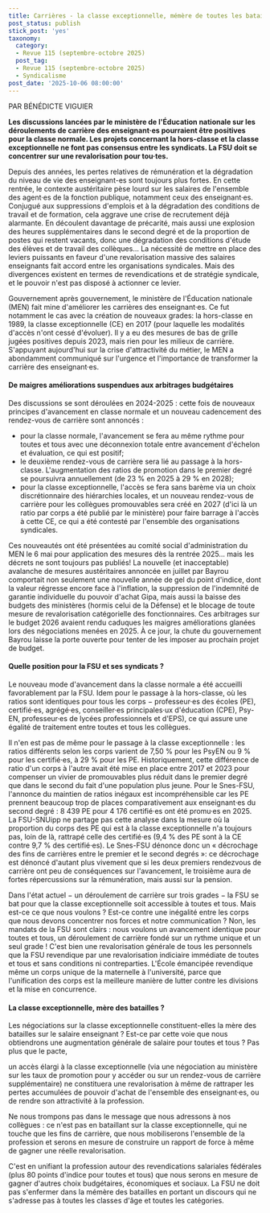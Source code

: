 ```yaml
---
title: Carrières - la classe exceptionnelle, mémère de toutes les batailles ?
post_status: publish
stick_post: 'yes'
taxonomy:
  category:
  - Revue 115 (septembre-octobre 2025)
  post_tag:
  - Revue 115 (septembre-octobre 2025)
  - Syndicalisme
post_date: '2025-10-06 08:00:00'
---
```


PAR BÉNÉDICTE VIGUIER

**Les discussions lancées par le ministère de l'Éducation nationale sur les déroulements de carrière des enseignant·es pourraient être positives pour la classe normale. Les projets concernant la hors-classe et la classe exceptionnelle ne font pas consensus entre les syndicats. La FSU doit se concentrer sur une revalorisation pour tou·tes.**

Depuis des années, les pertes relatives de rémunération et la dégradation du niveau de vie des enseignant-es sont toujours plus fortes. En cette rentrée, le contexte austéritaire pèse lourd sur les salaires de l'ensemble des agent·es de la fonction publique, notamment ceux des enseignant·es. Conjugué aux suppressions d'emplois et à la dégradation des conditions de travail et de formation, cela aggrave une crise de recrutement déjà alarmante. En découlent davantage de précarité, mais aussi une explosion des heures supplémentaires dans le second degré et de la proportion de postes qui restent vacants, donc une dégradation des conditions d'étude des élèves et de travail des collèques... La nécessité de mettre en place des leviers puissants en faveur d'une revalorisation massive des salaires enseignants fait accord entre les organisations syndicales. Mais des divergences existent en termes de revendications et de stratégie syndicale, et le pouvoir n'est pas disposé à actionner ce levier.

Gouvernement après gouvernement, le ministère de l'Éducation nationale (MEN) fait mine d'améliorer les carrières des enseignant·es. Ce fut notamment le cas avec la création de nouveaux grades: la hors-classe en 1989, la classe exceptionnelle (CE) en 2017 (pour laquelle les modalités d'accès n'ont cessé d'évoluer). Il y a eu des mesures de bas de grille jugées positives depuis 2023, mais rien pour les milieux de carrière. S'appuyant aujourd'hui sur la crise d'attractivité du métier, le MEN a abondamment communiqué sur l'urgence et l'importance de transformer la carrière des enseignant·es.

#### De maigres améliorations suspendues aux arbitrages budgétaires

Des discussions se sont déroulées en 2024-2025 : cette fois de nouveaux principes d'avancement en classe normale et un nouveau cadencement des rendez-vous de carrière sont annoncés :

- pour la classe normale, l'avancement se fera au même rythme pour toutes et tous avec une déconnexion totale entre avancement d'échelon et évaluation, ce qui est positif;
- le deuxième rendez-vous de carrière sera lié au passage à la hors-classe. L'augmentation des ratios de promotion dans le premier degré se poursuivra annuellement (de 23 % en 2025 à 29 % en 2028);
- pour la classe exceptionnelle, l'accès se fera sans barème via un choix discrétionnaire des hiérarchies locales, et un nouveau rendez-vous de carrière pour les collègues promouvables sera créé en 2027 (d'ici là un ratio par corps a été publié par le ministère) pour faire barrage à l'accès à cette CE, ce qui a été contesté par l'ensemble des organisations syndicales.

Ces nouveautés ont été présentées au comité social d'administration du MEN le 6 mai pour application des mesures dès la rentrée 2025... mais les décrets ne sont toujours pas publiés! La nouvelle (et inacceptable) avalanche de mesures austéritaires annoncée en juillet par Bayrou comportait non seulement une nouvelle année de gel du point d'indice, dont la valeur régresse encore face à l'inflation, la suppression de l'indemnité de garantie individuelle du pouvoir d'achat Gipa, mais aussi la baisse des budgets des ministères (hormis celui de la Défense) et le blocage de toute mesure de revalorisation catégorielle des fonctionnaires. Ces arbitrages sur le budget 2026 avaient rendu caduques les maigres améliorations glanées lors des négociations menées en 2025. À ce jour, la chute du gouvernement Bayrou laisse la porte ouverte pour tenter de les imposer au prochain projet de budget.

#### Quelle position pour la FSU et ses syndicats ?

Le nouveau mode d'avancement dans la classe normale a été accueilli favorablement par la FSU. Idem pour le passage à la hors-classe, où les ratios sont identiques pour tous les corps − professeur·es des écoles (PE), certifié·es, agrégé·es, conseiller·es principales·ux d'éducation (CPE), Psy-EN, professeur·es de lycées professionnels et d'EPS), ce qui assure une égalité de traitement entre toutes et tous les collègues.

Il n'en est pas de même pour le passage à la classe exceptionnelle : les ratios différents selon les corps varient de 7,50 % pour les PsyEN ou 9 % pour les certifié·es, à 29 % pour les PE. Historiquement, cette différence de ratio d'un corps à l'autre avait été mise en place entre 2017 et 2023 pour compenser un vivier de promouvables plus réduit dans le premier degré que dans le second du fait d'une population plus jeune. Pour le Snes-FSU, l'annonce du maintien de ratios inégaux est incompréhensible car les PE prennent beaucoup trop de places comparativement aux enseignant·es du second degré : 8 439 PE pour 4 176 certifié·es ont été promu·es en 2025. La FSU-SNUipp ne partage pas cette analyse dans la mesure où la proportion du corps des PE qui est à la classe exceptionnelle n'a toujours pas, loin de là, rattrapé celle des certifié·es (9,4 % des PE sont à la CE contre 9,7 % des certifié·es). Le Snes-FSU dénonce donc un « décrochage des fins de carrières entre le premier et le second degrés »: ce décrochage est dénoncé d'autant plus vivement que si les deux premiers rendezvous de carrière ont peu de conséquences sur l'avancement, le troisième aura de fortes répercussions sur la rémunération, mais aussi sur la pension.

Dans l'état actuel − un déroulement de carrière sur trois grades − la FSU se bat pour que la classe exceptionnelle soit accessible à toutes et tous. Mais est-ce ce que nous voulons ? Est-ce contre une inégalité entre les corps que nous devons concentrer nos forces et notre communication ? Non, les mandats de la FSU sont clairs : nous voulons un avancement identique pour toutes et tous, un déroulement de carrière fondé sur un rythme unique et un seul grade ! C'est bien une revalorisation générale de tous les personnels que la FSU revendique par une revalorisation indiciaire immédiate de toutes et tous et sans conditions ni contreparties. L'École émancipée revendique même un corps unique de la maternelle à l'université, parce que l'unification des corps est la meilleure manière de lutter contre les divisions et la mise en concurrence.

#### La classe exceptionnelle, mère des batailles ?

Les négociations sur la classe exceptionnelle constituent-elles la mère des batailles sur le salaire enseignant ? Est-ce par cette voie que nous obtiendrons une augmentation générale de salaire pour toutes et tous ? Pas plus que le pacte,

un accès élargi à la classe exceptionnelle (via une négociation au ministère sur les taux de promotion pour y accéder ou sur un rendez-vous de carrière supplémentaire) ne constituera une revalorisation à même de rattraper les pertes accumulées de pouvoir d'achat de l'ensemble des enseignant·es, ou de rendre son attractivité à la profession.

Ne nous trompons pas dans le message que nous adressons à nos collègues : ce n'est pas en bataillant sur la classe exceptionnelle, qui ne touche que les fins de carrière, que nous mobiliserons l'ensemble de la profession et serons en mesure de construire un rapport de force à même de gagner une réelle revalorisation.

C'est en unifiant la profession autour des revendications salariales fédérales (plus 80 points d'indice pour toutes et tous) que nous serons en mesure de gagner d'autres choix budgétaires, économiques et sociaux. La FSU ne doit pas s'enfermer dans la mémère des batailles en portant un discours qui ne s'adresse pas à toutes les classes d'âge et toutes les catégories.